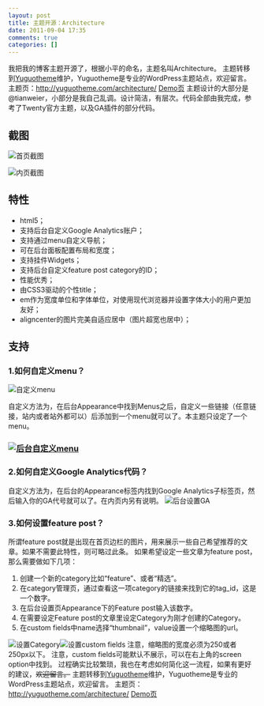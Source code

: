 ```yaml
---
layout: post
title: 主题开源：Architecture
date: 2011-09-04 17:35
comments: true
categories: []
---
```

我把我的博客主题开源了，根据小平的命名，主题名叫Architecture。
主题转移到<a title="Free WordPress Theme" href="http://yuguotheme.com">Yuguotheme</a>维护，Yuguotheme是专业的WordPress主题站点，欢迎留言。
主题页：<a href="http://yuguotheme.com/architecture/">http://yuguotheme.com/architecture/</a>
<a href="http://yuguotheme.com/?themedemo=Architecture">Demo页</a>
主题设计的大部分是@tianweier，小部分是我自己乱调。设计简洁，有层次。代码全部由我完成，参考了Twenty官方主题，以及GA插件的部分代码。
<h2>截图</h2>
<div class="mceTemp mceIEcenter"><dl id="attachment_916" class="wp-caption aligncenter" style="width: 996px;"><dt class="wp-caption-dt"><img class="size-full wp-image-916" title="首页截图" src="http://yuguo.us/files/2011/09/Architecture-1.png" alt="首页截图"   /></dt></dl>
<div class="mceTemp mceIEcenter"><dl id="attachment_917" class="wp-caption aligncenter" style="width: 979px;"><dt class="wp-caption-dt"><img class="size-full wp-image-917" title="内页截图" src="http://yuguo.us/files/2011/09/Architecture-2.png" alt="内页截图"   /></dt></dl>
<h2>特性</h2>
<ul>
	<li>html5；</li>
	<li>支持后台自定义Google Analytics账户；</li>
	<li>支持通过menu自定义导航；</li>
	<li>可在后台面板配置布局和宽度；</li>
	<li>支持挂件Widgets；</li>
	<li>支持后台自定义feature post category的ID；</li>
	<li>性能优秀；</li>
	<li>由CSS3驱动的个性title；</li>
	<li>em作为宽度单位和字体单位，对使用现代浏览器并设置字体大小的用户更加友好；</li>
	<li>aligncenter的图片完美自适应居中（图片超宽也居中）；</li>
</ul>
<h2>支持</h2>
<h3>1.如何自定义menu？</h3>
<div class="mceTemp mceIEcenter"><dl id="attachment_923" class="wp-caption aligncenter" style="width: 266px;"><dt class="wp-caption-dt"><img class="size-full wp-image-923" title="自定义menu" src="http://yuguo.us/files/2011/09/Architecture-3.png" alt="自定义menu"   /></dt></dl>
自定义方法为，在后台Appearance中找到Menus之后，自定义一些链接（任意链接，站内或者站外都可以）后添加到一个menu就可以了。本主题只设定了一个menu。
<h3><a href="http://yuguo.us/files/2011/09/Architecture-4.png"><img class="aligncenter size-full wp-image-924" title="后台自定义menu" src="http://yuguo.us/files/2011/09/Architecture-4.png" alt="后台自定义menu"   /></a></h3>
<h3>2.如何自定义Google Analytics代码？</h3>
自定义方法为，在后台的Appearance标签内找到Google Analytics子标签页，然后输入你的GA代号就可以了。在内页内另有说明。
<img class="aligncenter size-full wp-image-932" title="后台设置GA" src="http://yuguo.us/files/2011/09/Architecture08.png" alt="后台设置GA"   />
<h3>3.如何设置feature post？</h3>
所谓feature post就是出现在首页边栏的图片，用来展示一些自己希望推荐的文章。如果不需要此特性，则可略过此条。
如果希望设定一些文章为feature post，那么需要做如下几项：
<ol>
	<li>创建一个新的category比如“feature”、或者“精选”。</li>
	<li>在category管理页，通过查看这一项category的链接来找到它的tag_id，这是一个数字。</li>
	<li>在后台设置页Appearance下的Feature post输入该数字。</li>
	<li>在需要设定Feature post的文章里设定Category为刚才创建的Category。</li>
	<li>在custom fields中name选择“thumbnail”，value设置一个缩略图的url。</li>
</ol>
<img class="aligncenter size-full wp-image-925" title="设置Category" src="http://yuguo.us/files/2011/09/Architecture-6.png" alt="设置Category"   /><img class="aligncenter size-full wp-image-927" title="设置custom fields" src="http://yuguo.us/files/2011/09/Architecture-7.png" alt="设置custom fields"   />
注意，缩略图的宽度必须为250或者250px以下。
注意，custom fields可能默认不展示，可以在右上角的screen option中找到。
过程确实比较繁琐，我也在考虑如何简化这一流程，如果有更好的建议，<del>欢迎留言。</del>
主题转移到<a title="Free WordPress Theme" href="http://yuguotheme.com">Yuguotheme</a>维护，Yuguotheme是专业的WordPress主题站点，欢迎留言。
主题页：<a href="http://yuguotheme.com/architecture/">http://yuguotheme.com/architecture/</a>
<a href="http://yuguotheme.com/?themedemo=Architecture">Demo页</a>
